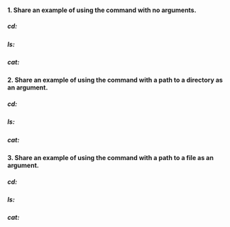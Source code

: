 #### 1. Share an example of using the command with no arguments.
##### cd:
##### ls:
##### cat: 
#### 2. Share an example of using the command with a path to a directory as an argument.
##### cd:
##### ls:
##### cat:
#### 3. Share an example of using the command with a path to a file as an argument.
##### cd:
##### ls:
##### cat:
